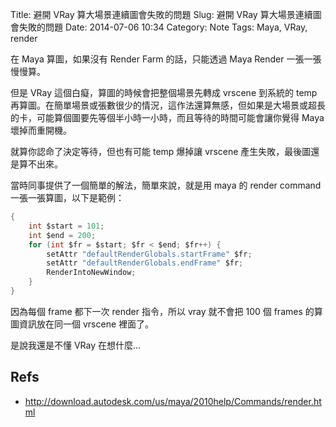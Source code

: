 Title: 避開 VRay 算大場景連續圖會失敗的問題
Slug: 避開 VRay 算大場景連續圖會失敗的問題
Date: 2014-07-06 10:34
Category: Note
Tags: Maya, VRay, render

在 Maya 算圖，如果沒有 Render Farm 的話，只能透過 Maya Render 一張一張慢慢算。

但是 VRay 這個白癡，算圖的時候會把整個場景先轉成 vrscene 到系統的 temp 再算圖。在簡單場景或張數很少的情況，這作法還算無感，但如果是大場景或超長的卡，可能算個圖要先等個半小時一小時，而且等待的時間可能會讓你覺得 Maya 壞掉而重開機。

就算你認命了決定等待，但也有可能 temp 爆掉讓 vrscene 產生失敗，最後圖還是算不出來。

當時同事提供了一個簡單的解法，簡單來說，就是用 maya 的 render command 一張一張算圖，以下是範例：

```c
{
    int $start = 101;
    int $end = 200;
    for (int $fr = $start; $fr < $end; $fr++) {
        setAttr "defaultRenderGlobals.startFrame" $fr;
        setAttr "defaultRenderGlobals.endFrame" $fr;
        RenderIntoNewWindow;
    }
}
```

因為每個 frame 都下一次 render 指令，所以 vray 就不會把 100 個 frames 的算圖資訊放在同一個 vrscene 裡面了。

是說我還是不懂 VRay 在想什麼...

## Refs

- http://download.autodesk.com/us/maya/2010help/Commands/render.html
